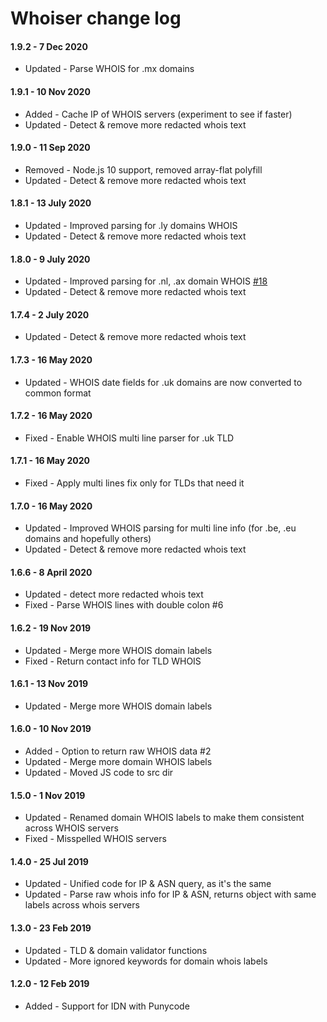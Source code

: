 # Whoiser change log

#### 1.9.2 - 7 Dec 2020
- Updated - Parse WHOIS for .mx domains

#### 1.9.1 - 10 Nov 2020
- Added - Cache IP of WHOIS servers (experiment to see if faster)
- Updated - Detect & remove more redacted whois text

#### 1.9.0 - 11 Sep 2020
- Removed - Node.js 10 support, removed array-flat polyfill
- Updated - Detect & remove more redacted whois text

#### 1.8.1 - 13 July 2020
- Updated - Improved parsing for .ly domains WHOIS
- Updated - Detect & remove more redacted whois text

#### 1.8.0 - 9 July 2020
- Updated - Improved parsing for .nl, .ax domain WHOIS [#18](https://github.com/LayeredStudio/whoiser/pull/18)
- Updated - Detect & remove more redacted whois text

#### 1.7.4 - 2 July 2020
- Updated - Detect & remove more redacted whois text

#### 1.7.3 - 16 May 2020
- Updated - WHOIS date fields for .uk domains are now converted to common format

#### 1.7.2 - 16 May 2020
- Fixed - Enable WHOIS multi line parser for .uk TLD

#### 1.7.1 - 16 May 2020
- Fixed - Apply multi lines fix only for TLDs that need it

#### 1.7.0 - 16 May 2020
- Updated - Improved WHOIS parsing for multi line info (for .be, .eu domains and hopefully others)
- Updated - Detect & remove more redacted whois text

#### 1.6.6 - 8 April 2020
- Updated - detect more redacted whois text
- Fixed - Parse WHOIS lines with double colon #6

#### 1.6.2 - 19 Nov 2019
- Updated - Merge more WHOIS domain labels
- Fixed - Return contact info for TLD WHOIS

#### 1.6.1 - 13 Nov 2019
- Updated - Merge more WHOIS domain labels

#### 1.6.0 - 10 Nov 2019
- Added - Option to return raw WHOIS data #2
- Updated - Merge more domain WHOIS labels
- Updated - Moved JS code to src dir

#### 1.5.0 - 1 Nov 2019
- Updated - Renamed domain WHOIS labels to make them consistent across WHOIS servers
- Fixed - Misspelled WHOIS servers

#### 1.4.0 - 25 Jul 2019
- Updated - Unified code for IP & ASN query, as it's the same
- Updated - Parse raw whois info for IP & ASN, returns object with same labels across whois servers

#### 1.3.0 - 23 Feb 2019
- Updated - TLD & domain validator functions
- Updated - More ignored keywords for domain whois labels

#### 1.2.0 - 12 Feb 2019
- Added - Support for IDN with Punycode
